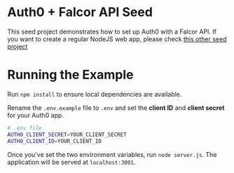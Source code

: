 # Auth0 + Falcor API Seed

This seed project demonstrates how to set up Auth0 with a Falcor API. If you want to create a regular NodeJS web app, please check [this other seed project](https://github.com/auth0/node-auth0/tree/master/examples/nodejs-regular-webapp)

# Running the Example

Run `npm install` to ensure local dependencies are available.

Rename the `.env.example` file to `.env` and set the **client ID** and **client secret** for your Auth0 app.

```bash
# .env file
AUTH0_CLIENT_SECRET=YOUR_CLIENT_SECRET
AUTH0_CLIENT_ID=YOUR_CLIENT_ID
```

Once you've set the two environment variables, run `node server.js`. The application will be served at `localhost:3001`.